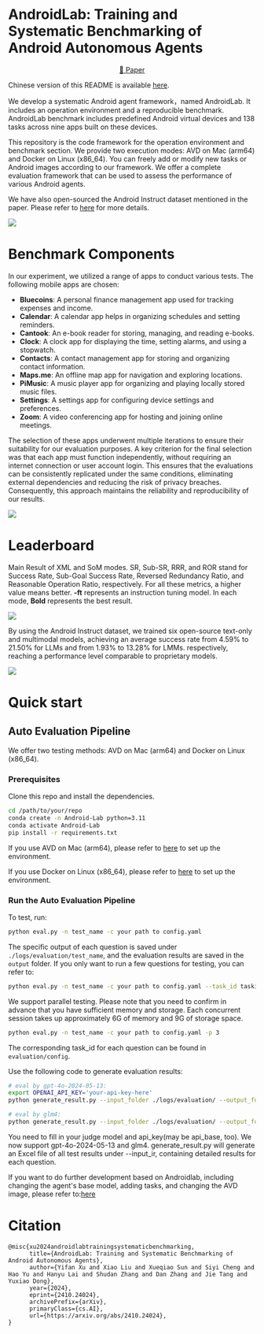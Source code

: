 # AndroidLab: Training and Systematic Benchmarking of Android Autonomous Agents

<p align="center">
   <a href="https://arxiv.org/abs/2410.24024" target="_blank">📃 Paper </a>
</p>

Chinese version of this README is available [here](README_CN.md).

We develop a systematic Android agent framework，named AndroidLab. It includes an operation environment and a reproducible benchmark. AndroidLab benchmark includes predefined Android virtual devices and 138 tasks across nine apps built on these devices. 

This repository is the code framework for the operation environment and
 benchmark section. We provide two execution modes: AVD on Mac (arm64) and Docker on Linux (x86_64). You can freely add or modify new tasks or Android images according to our framework. We offer a complete evaluation framework that can be used to assess the performance of various Android agents.

We have also open-sourced the Android Instruct dataset mentioned in the paper. Please refer to [here](docs/instruction_tuning.md) for more details.



![](./assets/main-picture.png)

# Benchmark Components

In our experiment, we utilized a range of apps to conduct various tests. The following mobile apps are chosen:

- **Bluecoins**: A personal finance management app used for tracking expenses and income.
- **Calendar**: A calendar app helps in organizing schedules and setting reminders.
- **Cantook**: An e-book reader for storing, managing, and reading e-books.
- **Clock**: A clock app for displaying the time, setting alarms, and using a stopwatch.
- **Contacts**: A contact management app for storing and organizing contact information.
- **Maps.me**: An offline map app for navigation and exploring locations.
- **PiMusic**: A music player app for organizing and playing locally stored music files.
- **Settings**: A settings app for configuring device settings and preferences.
- **Zoom**: A video conferencing app for hosting and joining online meetings.

The selection of these apps underwent multiple iterations to ensure their suitability for our evaluation purposes. A key criterion for the final selection was that each app must function independently, without requiring an internet connection or user account login. This ensures that the evaluations can be consistently replicated under the same conditions, eliminating external dependencies and reducing the risk of privacy breaches. Consequently, this approach maintains the reliability and reproducibility of our results.

![](./assets/avd-subgoal-subcates.png)
# Leaderboard

Main Result of XML and SoM modes. SR, Sub-SR, RRR, and ROR stand for Success Rate, Sub-Goal Success Rate, Reversed Redundancy Ratio, and Reasonable Operation Ratio, respectively. For all these metrics, a higher value means better. **-ft** represents an instruction tuning model. In each mode, **Bold** represents the best result.

![](./assets/leaderboard.png)

By using the Android Instruct dataset, we trained six open-source text-only and multimodal models, achieving an average success rate from 4.59% to 21.50% for LLMs and from 1.93% to 13.28% for LMMs. respectively, reaching a performance level comparable to proprietary models.

![](./assets/before-after-sft.png)


# Quick start

## Auto Evaluation Pipeline

We offer two testing methods: AVD on Mac (arm64) and Docker on Linux (x86_64).

### Prerequisites

Clone this repo and install the dependencies.

```bash
cd /path/to/your/repo
conda create -n Android-Lab python=3.11
conda activate Android-Lab
pip install -r requirements.txt
```

If you use AVD on Mac (arm64), please refer to [here](docs/prepare_for_mac.md) to set up the environment.

If you use Docker on Linux (x86_64), please refer to [here](docs/prepare_for_linux.md) to set up the environment.

### Run the Auto Evaluation Pipeline

To test, run:

```bash
python eval.py -n test_name -c your path to config.yaml
```

The specific output of each question is saved under `./logs/evaluation/test_name`, and the evaluation results are saved
in the `output` folder.
If you only want to run a few questions for testing, you can refer to:

```bash
python eval.py -n test_name -c your path to config.yaml --task_id taskid_1,taskid_2,taskid_3
```

We support parallel testing. Please note that you need to confirm in advance that
you have sufficient memory and storage. Each concurrent session takes up approximately 6G of memory and 9G of storage
space.

```bash
python eval.py -n test_name -c your path to config.yaml -p 3
```

The corresponding task_id for each question can be found in `evaluation/config`.

Use the following code to generate evaluation results:

```bash
# eval by gpt-4o-2024-05-13:
export OPENAI_API_KEY='your-api-key-here'
python generate_result.py --input_folder ./logs/evaluation/ --output_folder ./logs/evaluation/ --output_excel ./logs/evaluation/test_name.xlsx --judge_model gpt-4o-2024-05-13

# eval by glm4:
python generate_result.py --input_folder ./logs/evaluation/ --output_folder ./logs/evaluation/ --output_excel ./logs/evaluation/test_name.xlsx --judge_model glm4 --api_key your api key
```

You need to fill in your judge model and api_key(may be api_base, too). We now support gpt-4o-2024-05-13 and glm4.
generate_result.py will generate an Excel file of all test results under --input_ir, containing detailed results for each question.

If you want to do further development based on Androidlab, including changing the agent's base model, adding tasks, and changing the AVD image, please refer to:[here](docs/modify_androidlab.md)

# Citation

```
@misc{xu2024androidlabtrainingsystematicbenchmarking,
      title={AndroidLab: Training and Systematic Benchmarking of Android Autonomous Agents}, 
      author={Yifan Xu and Xiao Liu and Xueqiao Sun and Siyi Cheng and Hao Yu and Hanyu Lai and Shudan Zhang and Dan Zhang and Jie Tang and Yuxiao Dong},
      year={2024},
      eprint={2410.24024},
      archivePrefix={arXiv},
      primaryClass={cs.AI},
      url={https://arxiv.org/abs/2410.24024}, 
}
```
